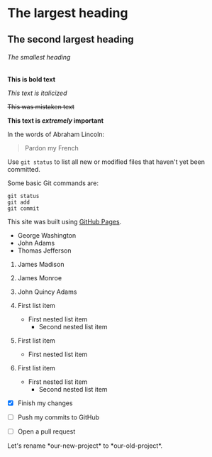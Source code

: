 # The largest heading
## The second largest heading
###### The smallest heading

**This is bold text**

*This text is italicized*

~~This was mistaken text~~

**This text is _extremely_ important**

In the words of Abraham Lincoln:

> Pardon my French

Use `git status` to list all new or modified files that haven't yet been committed.

Some basic Git commands are:
```
git status
git add
git commit
```

This site was built using [GitHub Pages](https://pages.github.com/).


- George Washington
- John Adams
- Thomas Jefferson


1. James Madison
2. James Monroe
3. John Quincy Adams


1. First list item
   - First nested list item
     - Second nested list item


100. First list item
     - First nested list item


100. First list item
     - First nested list item
       - Second nested list item


- [x] Finish my changes
- [ ] Push my commits to GitHub
- [ ] Open a pull request


Let's rename \*our-new-project\* to \*our-old-project\*.
